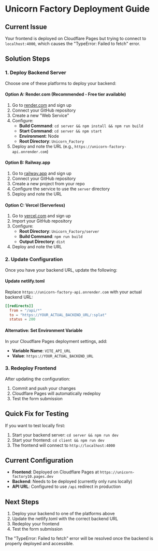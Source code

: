 # Unicorn Factory Deployment Guide

## Current Issue
Your frontend is deployed on Cloudflare Pages but trying to connect to `localhost:4000`, which causes the "TypeError: Failed to fetch" error.

## Solution Steps

### 1. Deploy Backend Server

Choose one of these platforms to deploy your backend:

#### Option A: Render.com (Recommended - Free tier available)
1. Go to [render.com](https://render.com) and sign up
2. Connect your GitHub repository
3. Create a new "Web Service"
4. Configure:
   - **Build Command**: `cd server && npm install && npm run build`
   - **Start Command**: `cd server && npm start`
   - **Environment**: Node
   - **Root Directory**: `Unicorn_Factory`
5. Deploy and note the URL (e.g., `https://unicorn-factory-api.onrender.com`)

#### Option B: Railway.app
1. Go to [railway.app](https://railway.app) and sign up
2. Connect your GitHub repository
3. Create a new project from your repo
4. Configure the service to use the `server` directory
5. Deploy and note the URL

#### Option C: Vercel (Serverless)
1. Go to [vercel.com](https://vercel.com) and sign up
2. Import your GitHub repository
3. Configure:
   - **Root Directory**: `Unicorn_Factory/server`
   - **Build Command**: `npm run build`
   - **Output Directory**: `dist`
4. Deploy and note the URL

### 2. Update Configuration

Once you have your backend URL, update the following:

#### Update netlify.toml
Replace `https://unicorn-factory-api.onrender.com` with your actual backend URL:

```toml
[[redirects]]
  from = "/api/*"
  to = "https://YOUR_ACTUAL_BACKEND_URL/:splat"
  status = 200
```

#### Alternative: Set Environment Variable
In your Cloudflare Pages deployment settings, add:
- **Variable Name**: `VITE_API_URL`
- **Value**: `https://YOUR_ACTUAL_BACKEND_URL`

### 3. Redeploy Frontend

After updating the configuration:
1. Commit and push your changes
2. Cloudflare Pages will automatically redeploy
3. Test the form submission

## Quick Fix for Testing

If you want to test locally first:
1. Start your backend server: `cd server && npm run dev`
2. Start your frontend: `cd client && npm run dev`
3. The frontend will connect to `http://localhost:4000`

## Current Configuration

- **Frontend**: Deployed on Cloudflare Pages at `https://unicorn-factory10.pages.dev`
- **Backend**: Needs to be deployed (currently only runs locally)
- **API URL**: Configured to use `/api` redirect in production

## Next Steps

1. Deploy your backend to one of the platforms above
2. Update the netlify.toml with the correct backend URL
3. Redeploy your frontend
4. Test the form submission

The "TypeError: Failed to fetch" error will be resolved once the backend is properly deployed and accessible.
